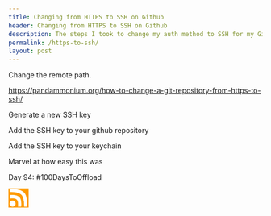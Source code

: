 ```yaml
---
title: Changing from HTTPS to SSH on Github
header: Changing from HTTPS to SSH on Github
description: The steps I took to change my auth method to SSH for my Github repositories
permalink: /https-to-ssh/
layout: post
---
```


Change the remote path.

https://pandammonium.org/how-to-change-a-git-repository-from-https-to-ssh/

Generate a new SSH key

Add the SSH key to your github repository

Add the SSH key to your keychain

Marvel at how easy this was

Day 94: #100DaysToOffload

<a href="https://rmooreblog.netlify.app/feed.xml"><img src="/assets/images/rss_feed.jpg" style="opacity:1;" width="40"/></a>
